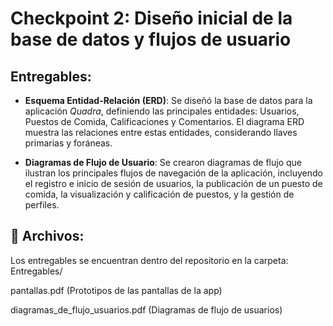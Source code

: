 # Checkpoint 2: Diseño inicial de la base de datos y flujos de usuario

## Entregables:

- **Esquema Entidad-Relación (ERD)**: Se diseñó la base de datos para la aplicación *Quadra*, definiendo las principales entidades: Usuarios, Puestos de Comida, Calificaciones y Comentarios. El diagrama ERD muestra las relaciones entre estas entidades, considerando llaves primarias y foráneas.

- **Diagramas de Flujo de Usuario**: Se crearon diagramas de flujo que ilustran los principales flujos de navegación de la aplicación, incluyendo el registro e inicio de sesión de usuarios, la publicación de un puesto de comida, la visualización y calificación de puestos, y la gestión de perfiles.

## 📁 Archivos:
Los entregables se encuentran dentro del repositorio en la carpeta:
Entregables/

pantallas.pdf (Prototipos de las pantallas de la app)

diagramas_de_flujo_usuarios.pdf (Diagramas de flujo de usuarios)
